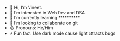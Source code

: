 - 👋 Hi, I’m Vineet.
- 👀 I’m interested in Web Dev and DSA
- 🌱 I’m currently learning **********
- 💞️ I’m looking to collaborate on git
- 😄 Pronouns: He/Him
- ⚡ Fun fact: Use dark mode cause light attracts bugs

<!---
Vineet072/Vineet072 is a ✨ special ✨ repository because its `README.md` (this file) appears on your GitHub profile.
You can click the Preview link to take a look at your changes.
--->
